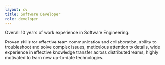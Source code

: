 ```yaml
---
layout: cv
title: Software Developer
role: developer
---
```


Overall 10 years of work experience in Software Engineering.


Proven skills for effective team communication and collaboration, ability to
troubleshoot and solve complex issues, meticulous attention to details, wide experience
in effective knowledge transfer across distributed teams, highly motivated to learn new
up-to-date technologies.
